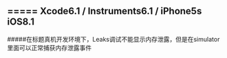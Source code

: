 =====
Xcode6.1 / Instruments6.1 / iPhone5s iOS8.1
----
#####在标题真机开发环境下，Leaks调试不能显示内存泄露，但是在simulator里面可以正常捕获内存泄露事件
